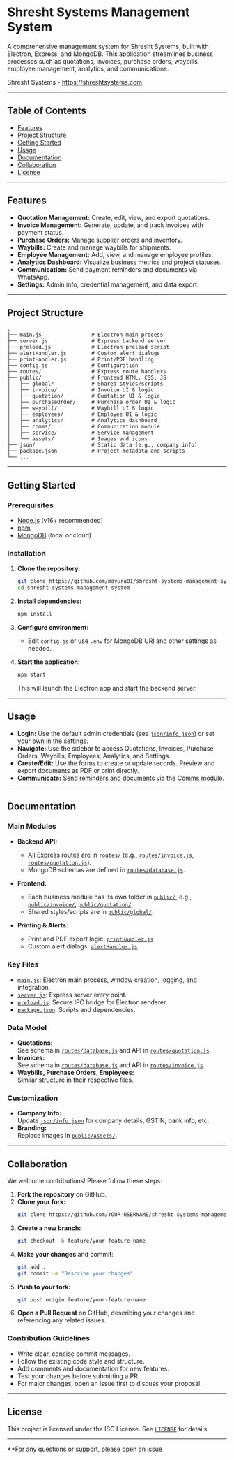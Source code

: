 # Shresht Systems Management System

A comprehensive management system for Shresht Systems, built with Electron, Express, and MongoDB. This application streamlines business processes such as quotations, invoices, purchase orders, waybills, employee management, analytics, and communications.

Shresht Systems - https://shreshtsystems.com

---

## Table of Contents

- [Features](#features)
- [Project Structure](#project-structure)
- [Getting Started](#getting-started)
- [Usage](#usage)
- [Documentation](#documentation)
- [Collaboration](#collaboration)
- [License](#license)

---

## Features

- **Quotation Management:** Create, edit, view, and export quotations.
- **Invoice Management:** Generate, update, and track invoices with payment status.
- **Purchase Orders:** Manage supplier orders and inventory.
- **Waybills:** Create and manage waybills for shipments.
- **Employee Management:** Add, view, and manage employee profiles.
- **Analytics Dashboard:** Visualize business metrics and project statuses.
- **Communication:** Send payment reminders and documents via WhatsApp.
- **Settings:** Admin info, credential management, and data export.

---

## Project Structure

```
.
├── main.js                # Electron main process
├── server.js              # Express backend server
├── preload.js             # Electron preload script
├── alertHandler.js        # Custom alert dialogs
├── printHandler.js        # Print/PDF handling
├── config.js              # Configuration
├── routes/                # Express route handlers
├── public/                # Frontend HTML, CSS, JS
│   ├── global/            # Shared styles/scripts
│   ├── invoice/           # Invoice UI & logic
│   ├── quotation/         # Quotation UI & logic
│   ├── purchaseOrder/     # Purchase order UI & logic
│   ├── waybill/           # Waybill UI & logic
│   ├── employees/         # Employee UI & logic
│   ├── analytics/         # Analytics dashboard
│   ├── comms/             # Communication module
│   ├── service/           # Service management
│   └── assets/            # Images and icons
├── json/                  # Static data (e.g., company info)
├── package.json           # Project metadata and scripts
└── ...
```

---

## Getting Started

### Prerequisites

- [Node.js](https://nodejs.org/) (v16+ recommended)
- [npm](https://www.npmjs.com/)
- [MongoDB](https://www.mongodb.com/) (local or cloud)

### Installation

1. **Clone the repository:**
   ```sh
   git clone https://github.com/mayura01/shresht-systems-management-system.git
   cd shresht-systems-management-system
   ```

2. **Install dependencies:**
   ```sh
   npm install
   ```

3. **Configure environment:**
   - Edit `config.js` or use `.env` for MongoDB URI and other settings as needed.

4. **Start the application:**
   ```sh
   npm start
   ```
   This will launch the Electron app and start the backend server.

---

## Usage

- **Login:** Use the default admin credentials (see [`json/info.json`](json/info.json)) or set your own in the settings.
- **Navigate:** Use the sidebar to access Quotations, Invoices, Purchase Orders, Waybills, Employees, Analytics, and Settings.
- **Create/Edit:** Use the forms to create or update records. Preview and export documents as PDF or print directly.
- **Communicate:** Send reminders and documents via the Comms module.

---

## Documentation

### Main Modules

- **Backend API:**  
  - All Express routes are in [`routes/`](routes/) (e.g., [`routes/invoice.js`](routes/invoice.js), [`routes/quotation.js`](routes/quotation.js)).
  - MongoDB schemas are defined in [`routes/database.js`](routes/database.js).

- **Frontend:**  
  - Each business module has its own folder in [`public/`](public/), e.g., [`public/invoice/`](public/invoice/), [`public/quotation/`](public/quotation/).
  - Shared styles/scripts are in [`public/global/`](public/global/).

- **Printing & Alerts:**  
  - Print and PDF export logic: [`printHandler.js`](printHandler.js)
  - Custom alert dialogs: [`alertHandler.js`](alertHandler.js)

### Key Files

- [`main.js`](main.js): Electron main process, window creation, logging, and integration.
- [`server.js`](server.js): Express server entry point.
- [`preload.js`](preload.js): Secure IPC bridge for Electron renderer.
- [`package.json`](package.json): Scripts and dependencies.

### Data Model

- **Quotations:**  
  See schema in [`routes/database.js`](routes/database.js) and API in [`routes/quotation.js`](routes/quotation.js).
- **Invoices:**  
  See schema in [`routes/database.js`](routes/database.js) and API in [`routes/invoice.js`](routes/invoice.js).
- **Waybills, Purchase Orders, Employees:**  
  Similar structure in their respective files.

### Customization

- **Company Info:**  
  Update [`json/info.json`](json/info.json) for company details, GSTIN, bank info, etc.
- **Branding:**  
  Replace images in [`public/assets/`](public/assets/).

---

## Collaboration

We welcome contributions! Please follow these steps:

1. **Fork the repository** on GitHub.
2. **Clone your fork:**
   ```sh
   git clone https://github.com/YOUR-USERNAME/shresht-systems-management-system.git
   ```
3. **Create a new branch:**
   ```sh
   git checkout -b feature/your-feature-name
   ```
4. **Make your changes** and commit:
   ```sh
   git add .
   git commit -m "Describe your changes"
   ```
5. **Push to your fork:**
   ```sh
   git push origin feature/your-feature-name
   ```
6. **Open a Pull Request** on GitHub, describing your changes and referencing any related issues.

### Contribution Guidelines

- Write clear, concise commit messages.
- Follow the existing code style and structure.
- Add comments and documentation for new features.
- Test your changes before submitting a PR.
- For major changes, open an issue first to discuss your proposal.

---

## License

This project is licensed under the ISC License. See [`LICENSE`](LICENSE) for details.

---

**For any questions or support, please open an issue
